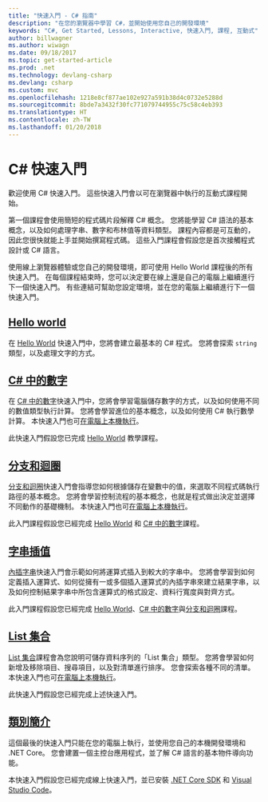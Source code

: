 ```yaml
---
title: "快速入門 - C# 指南"
description: "在您的瀏覽器中學習 C#，並開始使用您自己的開發環境"
keywords: "C#, Get Started, Lessons, Interactive, 快速入門, 課程, 互動式"
author: billwagner
ms.author: wiwagn
ms.date: 09/18/2017
ms.topic: get-started-article
ms.prod: .net
ms.technology: devlang-csharp
ms.devlang: csharp
ms.custom: mvc
ms.openlocfilehash: 1218e8cf877ae102e927a591b38d4c0732e5288d
ms.sourcegitcommit: 8bde7a3432f30fc771079744955c75c58c4eb393
ms.translationtype: HT
ms.contentlocale: zh-TW
ms.lasthandoff: 01/20/2018
---
```

# <a name="c-quick-starts"></a>C# 快速入門 #

歡迎使用 C# 快速入門。 這些快速入門會以可在瀏覽器中執行的互動式課程開始。

第一個課程會使用簡短的程式碼片段解釋 C# 概念。 您將能學習 C# 語法的基本概念，以及如何處理字串、數字和布林值等資料類型。 課程內容都是可互動的，因此您很快就能上手並開始撰寫程式碼。 這些入門課程會假設您是首次接觸程式設計或 C# 語言。 

使用線上瀏覽器體驗或您自己的開發環境，即可使用 Hello World 課程後的所有快速入門。 在每個課程結束時，您可以決定要在線上還是自己的電腦上繼續進行下一個快速入門。 有些連結可幫助您設定環境，並在您的電腦上繼續進行下一個快速入門。

## <a name="hello-worldhello-worldyml"></a>[Hello world](hello-world.yml)

在 [Hello World](hello-world.yml) 快速入門中，您將會建立最基本的 C# 程式。 您將會探索 `string` 類型，以及處理文字的方式。

## <a name="numbers-in-cnumbers-in-csharpyml"></a>[C# 中的數字](numbers-in-csharp.yml)

在 [C# 中的數字](numbers-in-csharp.yml)快速入門中，您將會學習電腦儲存數字的方式，以及如何使用不同的數值類型執行計算。 您將會學習進位的基本概念，以及如何使用 C# 執行數學計算。 本快速入門也可[在電腦上本機執行](numbers-in-csharp-local.md)。

此快速入門假設您已完成 [Hello World](hello-world.yml) 教學課程。

## <a name="branches-and-loopsbranches-and-loopsyml"></a>[分支和迴圈](branches-and-loops.yml)

[分支和迴圈](branches-and-loops.yml)快速入門會指導您如何根據儲存在變數中的值，來選取不同程式碼執行路徑的基本概念。 您將會學習控制流程的基本概念，也就是程式做出決定並選擇不同動作的基礎機制。 本快速入門也可[在電腦上本機執行](branches-and-loops-local.md)。

此入門課程假設您已經完成 [Hello World](hello-world.yml) 和 [C# 中的數字](numbers-in-csharp.yml)課程。

## <a name="interpolated-stringsinterpolated-stringsyml"></a>[字串插值](interpolated-strings.yml)

[內插字串](interpolated-strings.yml)快速入門會示範如何將運算式插入到較大的字串中。 您將會學習到如何定義插入運算式、如何從擁有一或多個插入運算式的內插字串來建立結果字串，以及如何控制結果字串中所包含運算式的格式設定、資料行寬度與對齊方式。 

此入門課程假設您已經完成 [Hello World](hello-world.yml)、[C# 中的數字](numbers-in-csharp.yml)與[分支和迴圈](branches-and-loops.yml)課程。

## <a name="list-collectionlist-collectionyml"></a>[List 集合](list-collection.yml)

[List 集合](list-collection.yml)課程會為您說明可儲存資料序列的「List 集合」類型。 您將會學習如何新增及移除項目、搜尋項目，以及對清單進行排序。 您會探索各種不同的清單。 本快速入門也可[在電腦上本機執行](arrays-and-collections.md)。

此快速入門假設您已經完成上述快速入門。

## <a name="introduction-to-classesintroduction-to-classesmd"></a>[類別簡介](introduction-to-classes.md)

這個最後的快速入門只能在您的電腦上執行，並使用您自己的本機開發環境和 .NET Core。
您會建置一個主控台應用程式，並了解 C# 語言的基本物件導向功能。

本快速入門假設您已經完成線上快速入門，並已安裝 [.NET Core SDK](http://dot.net/core) 和 [Visual Studio Code](https://code.visualstudio.com/)。
